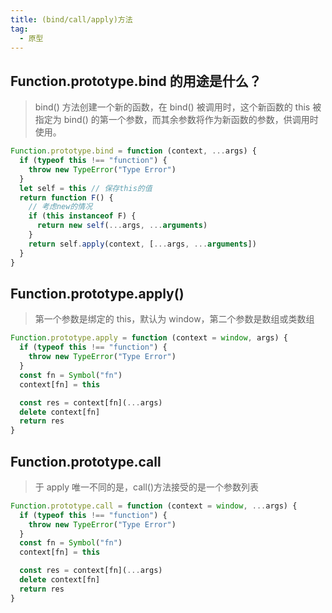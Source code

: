 ```yaml
---
title: (bind/call/apply)方法
tag:
  - 原型
---
```


## Function.prototype.bind 的用途是什么？

> bind() 方法创建一个新的函数，在 bind() 被调用时，这个新函数的 this 被指定为 bind() 的第一个参数，而其余参数将作为新函数的参数，供调用时使用。

```js
Function.prototype.bind = function (context, ...args) {
  if (typeof this !== "function") {
    throw new TypeError("Type Error")
  }
  let self = this // 保存this的值
  return function F() {
    // 考虑new的情况
    if (this instanceof F) {
      return new self(...args, ...arguments)
    }
    return self.apply(context, [...args, ...arguments])
  }
}
```

## Function.prototype.apply()

> 第一个参数是绑定的 this，默认为 window，第二个参数是数组或类数组

```js
Function.prototype.apply = function (context = window, args) {
  if (typeof this !== "function") {
    throw new TypeError("Type Error")
  }
  const fn = Symbol("fn")
  context[fn] = this

  const res = context[fn](...args)
  delete context[fn]
  return res
}
```

## Function.prototype.call

> 于 apply 唯一不同的是，call()方法接受的是一个参数列表

```js
Function.prototype.call = function (context = window, ...args) {
  if (typeof this !== "function") {
    throw new TypeError("Type Error")
  }
  const fn = Symbol("fn")
  context[fn] = this

  const res = context[fn](...args)
  delete context[fn]
  return res
}
```
